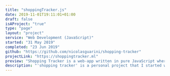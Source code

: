 ```yaml
---
title: "shoppingTracker.js"
date: 2019-11-01T19:11:01+01:00
draft: false
isAProject: "true"
type: "page"
layout: "project"
service: "Web Development (JavaScript)"
started: "31 May 2019"
completed: "23 Jun 2019"
github: "https://github.com/nicolasguarini/shopping-tracker"
projectLink: "https://shoppingtracker.ml"
preview: "Shopping Tracker is a web-app written in pure JavaScript where you can keep track of your expenses incurred in a period of time!"
description: "'shopping tracker' is a personal project that I started with the intent to train in writing pure javascript code, without framework, without libraries, without anything. Only me and JS. It was an interesting adventure where I learned many things like managing the virtual DOM."
---
```


